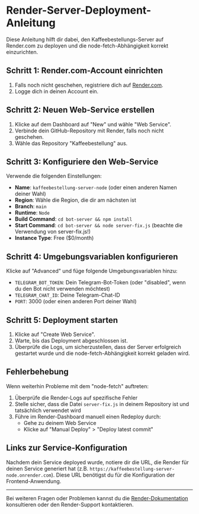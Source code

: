 # Render-Server-Deployment-Anleitung

Diese Anleitung hilft dir dabei, den Kaffeebestellungs-Server auf Render.com zu deployen und die node-fetch-Abhängigkeit korrekt einzurichten.

## Schritt 1: Render.com-Account einrichten

1. Falls noch nicht geschehen, registriere dich auf [Render.com](https://render.com/).
2. Logge dich in deinen Account ein.

## Schritt 2: Neuen Web-Service erstellen

1. Klicke auf dem Dashboard auf "New" und wähle "Web Service".
2. Verbinde dein GitHub-Repository mit Render, falls noch nicht geschehen.
3. Wähle das Repository "Kaffeebestellung" aus.

## Schritt 3: Konfiguriere den Web-Service

Verwende die folgenden Einstellungen:

- **Name**: `kaffeebestellung-server-node` (oder einen anderen Namen deiner Wahl)
- **Region**: Wähle die Region, die dir am nächsten ist
- **Branch**: `main`
- **Runtime**: `Node`
- **Build Command**: `cd bot-server && npm install`
- **Start Command**: `cd bot-server && node server-fix.js` (beachte die Verwendung von server-fix.js!)
- **Instance Type**: Free ($0/month)

## Schritt 4: Umgebungsvariablen konfigurieren

Klicke auf "Advanced" und füge folgende Umgebungsvariablen hinzu:

- `TELEGRAM_BOT_TOKEN`: Dein Telegram-Bot-Token (oder "disabled", wenn du den Bot nicht verwenden möchtest)
- `TELEGRAM_CHAT_ID`: Deine Telegram-Chat-ID
- `PORT`: 3000 (oder einen anderen Port deiner Wahl)

## Schritt 5: Deployment starten

1. Klicke auf "Create Web Service".
2. Warte, bis das Deployment abgeschlossen ist.
3. Überprüfe die Logs, um sicherzustellen, dass der Server erfolgreich gestartet wurde und die node-fetch-Abhängigkeit korrekt geladen wird.

## Fehlerbehebung

Wenn weiterhin Probleme mit dem "node-fetch" auftreten:

1. Überprüfe die Render-Logs auf spezifische Fehler
2. Stelle sicher, dass die Datei `server-fix.js` in deinem Repository ist und tatsächlich verwendet wird
3. Führe im Render-Dashboard manuell einen Redeploy durch:
   - Gehe zu deinem Web Service
   - Klicke auf "Manual Deploy" > "Deploy latest commit"

## Links zur Service-Konfiguration

Nachdem dein Service deployed wurde, notiere dir die URL, die Render für deinen Service generiert hat (z.B. `https://kaffeebestellung-server-node.onrender.com`). Diese URL benötigst du für die Konfiguration der Frontend-Anwendung.

---

Bei weiteren Fragen oder Problemen kannst du die [Render-Dokumentation](https://render.com/docs) konsultieren oder den Render-Support kontaktieren.
